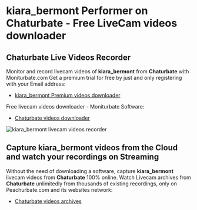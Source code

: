 # kiara_bermont Performer on Chaturbate - Free LiveCam videos downloader

## Chaturbate Live Videos Recorder

Monitor and record livecam videos of **kiara_bermont** from **Chaturbate** with Moniturbate.com
Get a premium trial for free by just and only registering with your Email address:
* [kiara_bermont Premium videos downloader](https://moniturbate.com/request-demo-licence-key.html)

Free livecam videos downloader - Moniturbate Software:
* [Chaturbate videos downloader](https://moniturbate.com/moniturbate-download-software.html)

![kiara_bermont livecam videos recorder](https://peachurnet.com/templates/moniturbate-software.png)


## Capture kiara_bermont videos from the Cloud and watch your recordings on Streaming

Without the need of downloading a software, capture **kiara_bermont** livecam videos from **Chaturbate** 100% online.
Watch Livecam archives from **Chaturbate** unlimitedly from thousands of existing recordings, only on Peachurbate.com and its websites network:
* [Chaturbate videos archives](https://peachurnet.com/)